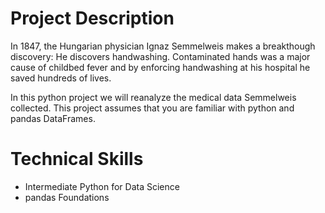 # Project Description
In 1847, the Hungarian physician Ignaz Semmelweis makes a breakthough discovery: He discovers handwashing. Contaminated hands was a major cause of childbed fever and by enforcing handwashing at his hospital he saved hundreds of lives.


In this python project we will reanalyze the medical data Semmelweis collected. This project assumes that you are familiar with python and pandas DataFrames. 

# Technical Skills
* Intermediate Python for Data Science
* pandas Foundations
